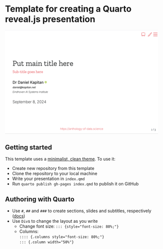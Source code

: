 # Template for creating a Quarto reveal.js presentation


![](images/title-slide.png)

## Getting started

This template uses a [minimalist, clean theme](https://github.com/anthology-of-data-science/quarto-revealjs-clean). To use it:

- Create new repository from this template
- Clone the repository to your local machine
- Write your presentation in `index.qmd`
- Run `quarto publish gh-pages index.qmd` to publish it on GitHub


## Authoring with Quarto

- Use `#`, `##` and `###` to create sections, slides and subtitles, respectively ([docs](https://quarto.org/docs/presentations/revealjs/#creating-slides))
- Use `Div`s to change the layout as you write
  - Change font size: `::: {style="font-size: 80%;"}` 
  - Columns: <br> `:::: {.columns style="font-size: 80%;"}` <br> `::: {.column width="50%"}`


